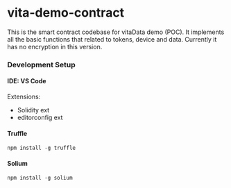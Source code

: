 # vita-demo-contract

This is the smart contract codebase for vitaData demo (POC). It implements all the basic functions that related to tokens, device and data. Currently it has no encryption in this version.

### Development Setup

#### IDE: VS Code 

Extensions: 
+ Solidity ext
+ editorconfig ext


#### Truffle

```
npm install -g truffle
```

#### Solium

```
npm install -g solium
```
